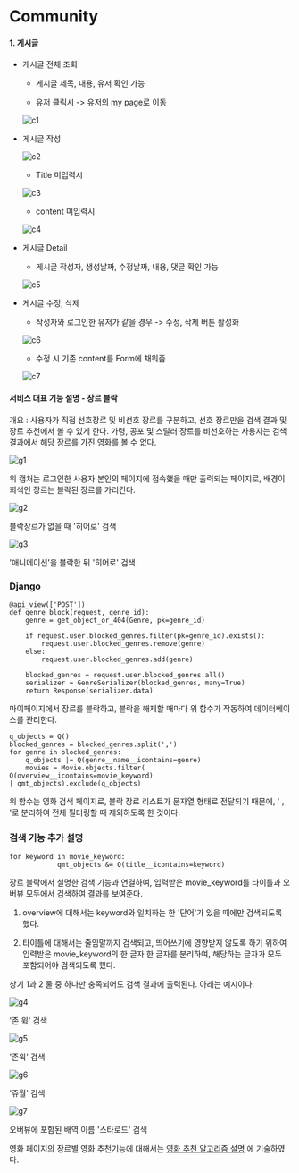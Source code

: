 # Community

#### 1. 게시글

* 게시글 전체 조회
  
  * 게시글 제목, 내용, 유저 확인 가능
  
  * 유저 클릭시 -> 유저의 my page로 이동
  
  ![c1](https://github.com/seuluv/Movie4resT/assets/121653143/8cfc8881-4d60-45f1-bb19-6b4eb325c64d)

* 게시글 작성
  
  ![c2](https://github.com/seuluv/Movie4resT/assets/121653143/f9c2fa36-5430-4ba1-8947-ebdcf14a7648)
  
  * Title 미입력시
  
  ![c3](https://github.com/seuluv/Movie4resT/assets/121653143/4c7a0950-3bef-4db4-9a63-a0b00d12ea65)
  
  * content 미입력시
  
  ![c4](https://github.com/seuluv/Movie4resT/assets/121653143/2852eb16-7458-45a2-90a1-9f20e596e450)

* 게시글 Detail
  
  * 게시글 작성자, 생성날짜, 수정날짜, 내용, 댓글 확인 가능
  
  ![c5](https://github.com/seuluv/Movie4resT/assets/121653143/26a0f98e-b25a-48d6-8f92-ecbda6b1b050)

* 게시글 수정, 삭제

    * 작성자와 로그인한 유저가 같을 경우 -> 수정, 삭제 버튼 활성화
    
    ![c6](https://github.com/seuluv/Movie4resT/assets/121653143/25e05d73-3a42-49b9-96be-2c296cd4127a)
  
   * 수정 시 기존 content를 Form에 채워줌
    
    ![c7](https://github.com/seuluv/Movie4resT/assets/121653143/89488e8c-89d9-45d1-ad43-9ffbe44f8702)


#### 서비스 대표 기능 설명 - 장르 블락

개요 : 사용자가 직접 선호장르 및 비선호 장르를 구분하고, 선호 장르만을 검색 결과 및 장르 추천에서 볼 수 있게 한다. 가령, 공포 및 스릴러 장르를 비선호하는 사용자는 검색 결과에서 해당 장르를 가진 영화를 볼 수 없다.

![g1](https://github.com/seuluv/Movie4resT/assets/121653143/80777867-e081-45f8-93e3-f577b916b547)

위 캡처는 로그인한 사용자 본인의 페이지에 접속했을 때만 출력되는 페이지로, 배경이 회색인 장르는 블락된 장르를 가리킨다.

![g2](https://github.com/seuluv/Movie4resT/assets/121653143/a12fe60d-2768-4d87-98c5-204305274d62)

블락장르가 없을 때  '히어로' 검색

![g3](https://github.com/seuluv/Movie4resT/assets/121653143/bc3cc110-af77-41d4-802d-3e4841183c3d)

'애니메이션'을 블락한 뒤 '히어로' 검색

### Django

```django
@api_view(['POST'])
def genre_block(request, genre_id):
    genre = get_object_or_404(Genre, pk=genre_id)

    if request.user.blocked_genres.filter(pk=genre_id).exists():
        request.user.blocked_genres.remove(genre)
    else:
        request.user.blocked_genres.add(genre)

    blocked_genres = request.user.blocked_genres.all()
    serializer = GenreSerializer(blocked_genres, many=True)
    return Response(serializer.data)
```

마이페이지에서 장르를 블락하고, 블락을 해제할 때마다 위 함수가 작동하여 데이터베이스를 관리한다.

```django
q_objects = Q()
blocked_genres = blocked_genres.split(',')
for genre in blocked_genres:
    q_objects |= Q(genre__name__icontains=genre)
    movies = Movie.objects.filter( Q(overview__icontains=movie_keyword) 
| qmt_objects).exclude(q_objects)
```

위 함수는 영화 검색 페이지로, 블락 장르 리스트가 문자열 형태로 전달되기 때문에, ' , '로 분리하여 전체 필터링할 때 제외하도록 한 것이다.



### 검색 기능 추가 설명

```django
for keyword in movie_keyword:
            qmt_objects &= Q(title__icontains=keyword) 
```

장르 블락에서 설명한 검색 기능과 연결하여, 입력받은 movie_keyword를 타이틀과 오버뷰 모두에서 검색하여 결과를 보여준다.

1. overview에 대해서는 keyword와 일치하는 한 '단어'가 있을 때에만 검색되도록 했다.

2.  타이틀에 대해서는 줄임말까지 검색되고, 띄어쓰기에 영향받지 않도록 하기 위하여 입력받은 movie_keyword의 한 글자 한 글자를 분리하여, 해당하는 글자가 모두 포함되어야 검색되도록 했다.

상기 1과 2 둘 중 하나만 충족되어도 검색 결과에 출력된다. 아래는 예시이다.

![g4](https://github.com/seuluv/Movie4resT/assets/121653143/9a793ba3-b5c8-43a9-b523-c1793bb3505a)

'존 윅' 검색

![g5](https://github.com/seuluv/Movie4resT/assets/121653143/d182de3e-440c-4aa6-ba85-23be288526c9)

'존윅' 검색

![g6](https://github.com/seuluv/Movie4resT/assets/121653143/1cf9cdae-f6d0-4aa0-9dab-30995e5e74bf)

 '쥬월' 검색

![g7](https://github.com/seuluv/Movie4resT/assets/121653143/33e4d0a9-360c-4774-895e-1a800ecfe3a8)

오버뷰에 포함된 배역 이름 '스타로드' 검색



영화 페이지의 장르별 영화 추천기능에 대해서는 [영화 추천 알고리즘 설명](README_recommendation.md) 에 기술하였다.
